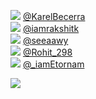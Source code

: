 
 ![](http://pbs.twimg.com/profile_images/1450914402438455297/KP-bz5v1_normal.jpg) [@KarelBecerra](https://twitter.com/KarelBecerra)<br>![](http://pbs.twimg.com/profile_images/1260173469938970624/IVJ7qUKh_normal.jpg) [@iamrakshitk](https://twitter.com/iamrakshitk)<br>![](http://pbs.twimg.com/profile_images/1557098896295612416/d3cal1Fk_normal.jpg) [@seeaawy](https://twitter.com/seeaawy)<br>![](http://abs.twimg.com/sticky/default_profile_images/default_profile_normal.png) [@Rohit_298](https://twitter.com/Rohit_298)<br>![](http://pbs.twimg.com/profile_images/1553830992028336130/lROjk4VD_normal.jpg) [@_iamEtornam](https://twitter.com/_iamEtornam)<br> 

![](https://visitor-badge.laobi.icu/badge?page_id=ponder)
